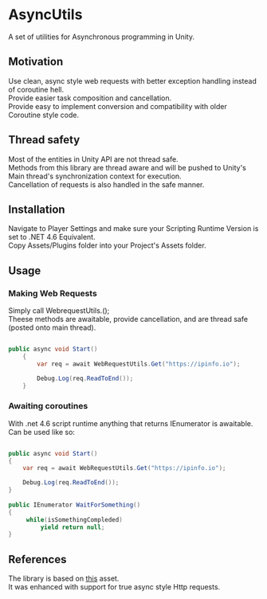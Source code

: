 # AsyncUtils
A set of utilities for Asynchronous programming in Unity.  


## Motivation
Use clean, async style web requests with better exception handling instead of coroutine hell.  
Provide easier task composition and cancellation.  
Provide easy to implement conversion and compatibility with older Coroutine style code.

## Thread safety
Most of the entities in Unity API are not thread safe.  
Methods from this library are thread aware and will be pushed to Unity's Main thread's synchronization context for execution.  
Cancellation of requests is also handled in the safe manner.  

## Installation
Navigate to Player Settings and make sure your Scripting Runtime Version is set to .NET 4.6 Equivalent.  
Copy  Assets/Plugins folder into your Project's Assets folder.  

## Usage

### Making Web Requests

Simply call WebrequestUtils.<HttpMethodName>();  
Theese methods are awaitable, provide cancellation, and are thread safe (posted onto main thread).  

```c#

public async void Start()
    {
        var req = await WebRequestUtils.Get("https://ipinfo.io");

        Debug.Log(req.ReadToEnd());
    }
```

### Awaiting coroutines
With .net 4.6 script runtime anything that returns IEnumerator is awaitable.  
Can be used like so:  
```c#

public async void Start()
{
    var req = await WebRequestUtils.Get("https://ipinfo.io");

    Debug.Log(req.ReadToEnd());
}
    
public IEnumerator WaitForSomething()
{
     while(isSomethingCompleded)
         yield return null;
}

```

## References
The library is based on [this](https://assetstore.unity.com/packages/tools/async-await-support-101056) asset.  
It was enhanced with support for true async style Http requests.  
